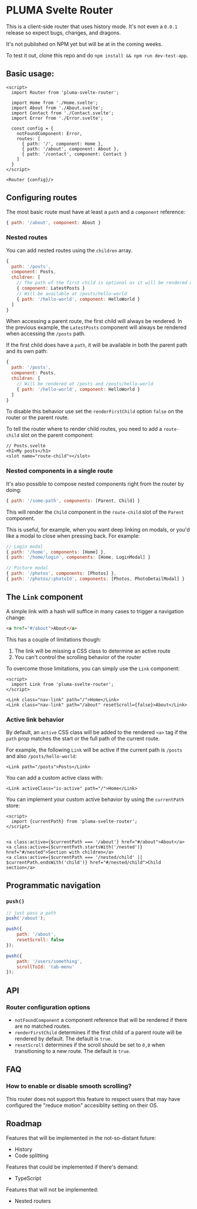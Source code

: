 # PLUMA Svelte Router

This is a client-side router that uses history mode. It's not even a `0.0.1` release so expect bugs, changes, and dragons.

It's not published on NPM yet but will be at in the coming weeks.

To test it out, clone this repo and do `npm install && npm run dev-test-app`.

## Basic usage:

```svelte
<script>
  import Router from 'pluma-svelte-router';

  import Home from './Home.svelte';
  import About from './About.svelte';
  import Contact from './Contact.svelte';
  import Error from './Error.svelte';

  const config = {
    notFoundComponent: Error,
    routes: [
      { path: '/', component: Home },
      { path: '/about', component: About },
      { path: '/contact', component: Contact }
    ]
  }
</script>

<Router {config}/>
```

## Configuring routes
The most basic route must have at least a `path` and a `component` reference:
```js
{ path: '/about', component: About }
````

### Nested routes
You can add nested routes using the `children` array.
```js
{
  path: '/posts',
  component: Posts,
  children: [
    // The path of the first child is optional as it will be rendered at /posts
    { component: LatestPosts }
    // Will be available at /posts/hello-world
    { path: '/hello-world', component: HelloWorld }
  ]
}
```

When accessing a parent route, the first child will always be rendered. In the previous example, the `LatestPosts` component will always be rendered when accessing the `/posts` path.

If the first child does have a `path`, it will be available in both the parent path and its own path:
```js
{
  path: '/posts',
  component: Posts,
  children: [
    // Will be rendered at /posts and /posts/hello-world
    { path: '/hello-world', component: HelloWorld }
  ]
}
```

To disable this behavior use set the `renderFirstChild` option `false` on the router or the parent route.

To tell the router where to render child routes, you need to add a `route-child` slot on the parent component:
```svelte
// Posts.svelte
<h1>My posts</h1>
<slot name="route-child"></slot>
```


### Nested components in a single route
It's also possible to compose nested components right from the router by doing:

```js
{ path: '/some-path', components: [Parent, Child] }
````

This will render the `Child` component in the `route-child` slot of the `Parent` component.

This is useful, for example, when you want deep linking on modals, or you'd like a modal to close when pressing back. For example:

```js
// Login modal
{ path: '/home', components: [Home] },
{ path: '/home/login', components: [Home, LoginModal] }

// Picture modal
{ path: '/photos', components: [Photos] },
{ path: '/photos/:photoId', components: [Photos, PhotoDetailModal] }
````

## The `Link` component
A simple link with a hash will suffice in many cases to trigger a navigation change:
```html
<a href="#/about">About</a>
```
This has a couple of limitations though:

1. The link will be missing a CSS class to determine an active route
2. You can't control the scrolling behavior of the router

To overcome those limitations, you can simply use the `Link` component:

```svelte
<script>
  import Link from 'pluma-svelte-router';
</script>

<Link class="nav-link" path="/">Home</Link>
<Link class="nav-link" path="/about" resetScroll={false}>About</Link>
```

### Active link behavior
By default, an `active` CSS class will be added to the rendered `<a>` tag if the `path` prop matches the start or the full path of the current route.

For example, the following `Link` will be active if the current path is `/posts` and also `/posts/hello-world`:
```svelte
<Link path="/posts">Posts</Link>
```

You can add a custom active class with:
```svelte
<Link activeClass="is-active" path="/">Home</Link>
```

You can implement your custom active behavior by using the `currentPath` store:

```svelte
<script>
  import {currentPath} from 'pluma-svelte-router';
</script>


<a class:active={$currentPath === '/about'} href="#/about">About</a>
<a class:active={$currentPath.startsWith('/nested')} href="#/nested">Section with children</a>
<a class:active={$currentPath === '/nested/child' || $currentPath.endsWith('child')} href="#/nested/child">Child section</a>
```

## Programmatic navigation

### `push()`

```js
// just pass a path
push('/about');

push({
	path: '/about',
	resetScroll: false
});

push({
	path: '/users/something',
	scrollToId: 'tab-menu'
});
```


## API
### Router configuration options

* `notFoundComponent` a component reference that will be rendered if there are no matched routes.
* `renderFirstChild` determines if the first child of a parent route will be rendered by default. The default is `true`.
* `resetScroll` determines if the scroll should be set to `0,0` when transitioning to a new route. The default is `true`.

## FAQ

### How to enable or disable smooth scrolling?
This router does not support this feature to respect users that may have configured the "reduce motion" accesiblity setting on their OS.

## Roadmap

Features that will be implemented in the not-so-distant future:

* History
* Code splitting

Features that could be implemented if there's demand:

* TypeScript

Features that will not be implemented:

* Nested routers